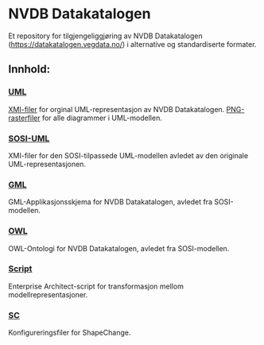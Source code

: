 # NVDB Datakatalogen

Et repository for  tilgjengeliggjøring av NVDB Datakatalogen (https://datakatalogen.vegdata.no/) i alternative og standardiserte formater. 

## Innhold:

### [UML](https://github.com/vegvesen/NVDB-Datakatalogen/tree/master/UML)
[XMI-filer](https://github.com/vegvesen/NVDB-Datakatalogen/tree/master/UML/XMI) for orginal UML-representasjon av NVDB Datakatalogen.
[PNG-rasterfiler](https://github.com/vegvesen/NVDB-Datakatalogen/tree/master/UML/PNG) for alle diagrammer i UML-modellen.

### [SOSI-UML](https://github.com/vegvesen/NVDB-Datakatalogen/tree/master/SOSI-UML)
XMI-filer for den SOSI-tilpassede UML-modellen avledet av den originale UML-representasjonen.

### [GML](https://github.com/vegvesen/NVDB-Datakatalogen/tree/master/GML)
GML-Applikasjonsskjema for NVDB Datakatalogen, avledet fra SOSI-modellen.

### [OWL](https://github.com/vegvesen/NVDB-Datakatalogen/tree/master/OWL)
OWL-Ontologi for NVDB Datakatalogen, avledet fra SOSI-modellen.

### [Script](https://github.com/vegvesen/NVDB-Datakatalogen/tree/master/Script)
Enterprise Architect-script for transformasjon mellom modellrepresentasjoner.

### [SC](https://github.com/vegvesen/NVDB-Datakatalogen/tree/master/SC)
Konfigureringsfiler for ShapeChange.

